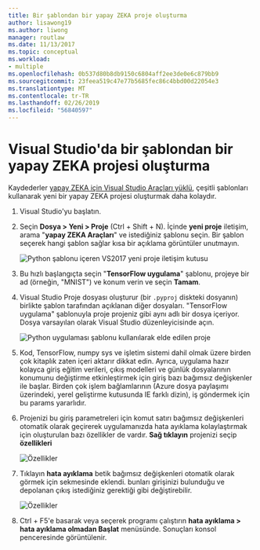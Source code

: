 ```yaml
---
title: Bir şablondan bir yapay ZEKA proje oluşturma
author: lisawong19
ms.author: liwong
manager: routlaw
ms.date: 11/13/2017
ms.topic: conceptual
ms.workload:
- multiple
ms.openlocfilehash: 0b537d80b8db9150c6804aff2ee3de0e6c879bb9
ms.sourcegitcommit: 23feea519c47e77b5685fec86c4bbd00d22054e3
ms.translationtype: MT
ms.contentlocale: tr-TR
ms.lasthandoff: 02/26/2019
ms.locfileid: "56840597"
---
```

# <a name="create-an-ai-project-from-a-template-in-visual-studio"></a>Visual Studio'da bir şablondan bir yapay ZEKA projesi oluşturma

Kaydederler [yapay ZEKA için Visual Studio Araçları yüklü](installation.md), çeşitli şablonları kullanarak yeni bir yapay ZEKA projesi oluşturmak daha kolaydır.

1. Visual Studio'yu başlatın.

2. Seçin **Dosya > Yeni > Proje** (Ctrl + Shift + N). İçinde **yeni proje** iletişim, arama "**yapay ZEKA Araçları**" ve istediğiniz şablonu seçin. Bir şablon seçerek hangi şablon sağlar kısa bir açıklama görüntüler unutmayın.

    ![Python şablonu içeren VS2017 yeni proje iletişim kutusu](media/create-project/new-ai-project.png)

3. Bu hızlı başlangıçta seçin "**TensorFlow uygulama**" şablonu, projeye bir ad (örneğin, "MNIST") ve konum verin ve seçin **Tamam**.

4. Visual Studio Proje dosyası oluşturur (bir `.pyproj` diskteki dosyanın) birlikte şablon tarafından açıklanan diğer dosyaları. "TensorFlow uygulama" şablonuyla proje projeniz gibi aynı adlı bir dosya içeriyor. Dosya varsayılan olarak Visual Studio düzenleyicisinde açın.

    ![Python uygulaması şablonu kullanılarak elde edilen proje](media/create-project/new-tensorflowapp.png)

5. Kod, TensorFlow, numpy sys ve işletim sistemi dahil olmak üzere birden çok kitaplık zaten içeri aktarır dikkat edin. Ayrıca, uygulama hazır kolayca giriş eğitim verileri, çıkış modelleri ve günlük dosyalarının konumunu değiştirme etkinleştirmek için giriş bazı bağımsız değişkenler ile başlar. Birden çok işlem bağlamlarının (Azure dosya paylaşımı üzerindeki, yerel geliştirme kutusunda IE farklı dizin), iş göndermek için bu params yararlıdır.

6. Projenizi bu giriş parametreleri için komut satırı bağımsız değişkenleri otomatik olarak geçirerek uygulamanızda hata ayıklama kolaylaştırmak için oluşturulan bazı özellikler de vardır. **Sağ tıklayın** projenizi seçip **özellikleri**

    ![Özellikler](media/create-project/project-properties.png)

7. Tıklayın **hata ayıklama** betik bağımsız değişkenleri otomatik olarak görmek için sekmesinde eklendi. bunları girişinizi bulunduğu ve depolanan çıkış istediğiniz gerektiği gibi değiştirebilir.

    ![Özellikler](media/create-project//project-properties_1.png)

8. Ctrl + F5'e basarak veya seçerek programı çalıştırın **hata ayıklama > hata ayıklama olmadan Başlat** menüsünde. Sonuçları konsol penceresinde görüntülenir.
